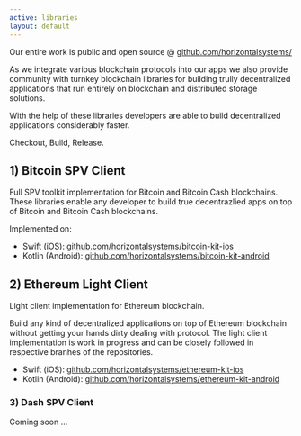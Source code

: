 ```yaml
---
active: libraries
layout: default
---
```


Our entire work is public and open source @ [github.com/horizontalsystems/](https://github.com/horizontalsystems/)

As we integrate various blockchain protocols into our apps we also provide community with turnkey blockchain libraries for building trully decentralized applications that run entirely on blockchain and distributed storage solutions.

With the help of these libraries developers are able to build decentralized applications considerably faster.

Checkout, Build, Release.

## 1) Bitcoin SPV Client

Full SPV toolkit implementation for Bitcoin and Bitcoin Cash blockchains. These libraries enable any developer to build true decentrazlied apps on top of Bitcoin and Bitcoin Cash blockchains. 

Implemented on:

- Swift (iOS): [github.com/horizontalsystems/bitcoin-kit-ios](https://github.com/horizontalsystems/bitcoin-kit-ios)
- Kotlin (Android): [github.com/horizontalsystems/bitcoin-kit-android](https://github.com/horizontalsystems/bitcoin-kit-android)


## 2) Ethereum Light Client

Light client implementation for Ethereum blockchain. 

Build any kind of decentralized applications on top of Ethereum blockchain without getting your hands dirty dealing with protocol. The light client implementation is work in progress and can be closely followed in respective branhes of the repositories.


- Swift (iOS): [github.com/horizontalsystems/ethereum-kit-ios](https://github.com/horizontalsystems/ethereum-kit-ios)
- Kotlin (Android): [github.com/horizontalsystems/ethereum-kit-android](https://github.com/horizontalsystems/ethereum-kit-android)


### 3) Dash SPV Client

Coming soon ...